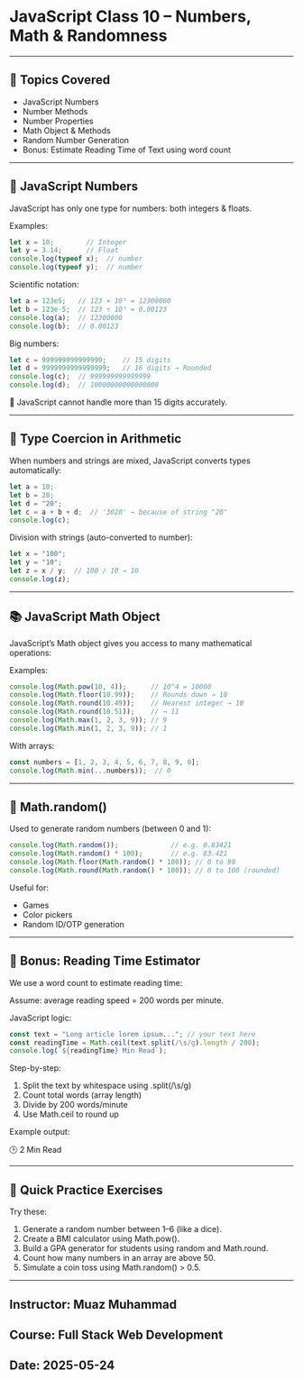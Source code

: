 

# JavaScript Class 10 – Numbers, Math & Randomness

---

## 🎯 Topics Covered

* JavaScript Numbers
* Number Methods
* Number Properties
* Math Object & Methods
* Random Number Generation
* Bonus: Estimate Reading Time of Text using word count

---

## 📌 JavaScript Numbers

JavaScript has only one type for numbers: both integers & floats.

Examples:

```js
let x = 10;        // Integer
let y = 3.14;      // Float
console.log(typeof x);  // number
console.log(typeof y);  // number
```

Scientific notation:

```js
let a = 123e5;   // 123 × 10⁵ = 12300000
let b = 123e-5;  // 123 ÷ 10⁵ = 0.00123
console.log(a);  // 12300000
console.log(b);  // 0.00123
```

Big numbers:

```js
let c = 999999999999999;    // 15 digits
let d = 9999999999999999;   // 16 digits → Rounded
console.log(c);  // 999999999999999
console.log(d);  // 10000000000000000
```

📌 JavaScript cannot handle more than 15 digits accurately.

---

## 🧠 Type Coercion in Arithmetic

When numbers and strings are mixed, JavaScript converts types automatically:

```js
let a = 10;
let b = 20;
let d = "20";
let c = a + b + d;  // '3020' → because of string "20"
console.log(c);
```

Division with strings (auto-converted to number):

```js
let x = "100";
let y = "10";
let z = x / y;  // 100 / 10 → 10
console.log(z);
```

---

## 📚 JavaScript Math Object

JavaScript’s Math object gives you access to many mathematical operations:

Examples:

```js
console.log(Math.pow(10, 4));      // 10^4 = 10000
console.log(Math.floor(10.99));    // Rounds down → 10
console.log(Math.round(10.49));    // Nearest integer → 10
console.log(Math.round(10.51));    // → 11
console.log(Math.max(1, 2, 3, 9)); // 9
console.log(Math.min(1, 2, 3, 9)); // 1
```

With arrays:

```js
const numbers = [1, 2, 3, 4, 5, 6, 7, 8, 9, 0];
console.log(Math.min(...numbers));  // 0
```

---

## 🎲 Math.random()

Used to generate random numbers (between 0 and 1):

```js
console.log(Math.random());             // e.g. 0.83421
console.log(Math.random() * 100);       // e.g. 83.421
console.log(Math.floor(Math.random() * 100)); // 0 to 99
console.log(Math.round(Math.random() * 100)); // 0 to 100 (rounded)
```

Useful for:

* Games
* Color pickers
* Random ID/OTP generation

---

## 🧮 Bonus: Reading Time Estimator

We use a word count to estimate reading time:

Assume: average reading speed = 200 words per minute.

JavaScript logic:

```js
const text = "Long article lorem ipsum..."; // your text here
const readingTime = Math.ceil(text.split(/\s/g).length / 200);
console.log(`${readingTime} Min Read`);
```

Step-by-step:

1. Split the text by whitespace using .split(/\s/g)
2. Count total words (array length)
3. Divide by 200 words/minute
4. Use Math.ceil to round up

Example output:

🕒 2 Min Read

---

## 🧪 Quick Practice Exercises

Try these:

1. Generate a random number between 1–6 (like a dice).
2. Create a BMI calculator using Math.pow().
3. Build a GPA generator for students using random and Math.round.
4. Count how many numbers in an array are above 50.
5. Simulate a coin toss using Math.random() > 0.5.

---

## Instructor: Muaz Muhammad
## Course: Full Stack Web Development
## Date: 2025-05-24
